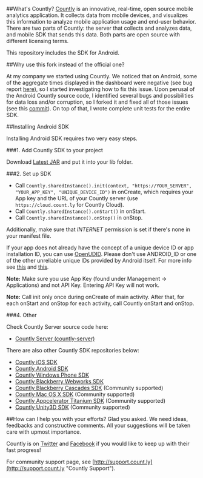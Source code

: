 ##What's Countly?
[Countly](http://count.ly) is an innovative, real-time, open source mobile analytics application. 
It collects data from mobile devices, and visualizes this information to analyze mobile application 
usage and end-user behavior. There are two parts of Countly: the server that collects and analyzes data, 
and mobile SDK that sends this data. Both parts are open source with different licensing terms.

This repository includes the SDK for Android.

##Why use this fork instead of the official one?

At my company we started using Countly. We noticed that on Android, some of the aggregate times displayed
in the dashboard were negative (see bug report [here](http://support.count.ly/discussions/problems/1691-time-spent-and-avg-time-spent-overflow)),
so I started investigating how to fix this issue. Upon perusal of the Android Countly source code, I
identified several bugs and possibilities for data loss and/or corruption, so I forked it and fixed all
of those issues (see this [commit](https://github.com/jboehle/countly-sdk-android/commit/93e0858fe8e3b453ad67c584f1d6a42bbf52ebb4)).
On top of that, I wrote complete unit tests for the entire SDK.

##Installing Android SDK

Installing Android SDK requires two very easy steps.

###1. Add Countly SDK to your project

Download [Latest JAR](https://github.com/jboehle/countly-sdk-android/releases/latest) and put it into your lib folder.

###2. Set up SDK

* Call `Countly.sharedInstance().init(context, "https://YOUR_SERVER", "YOUR_APP_KEY", "UNIQUE_DEVICE_ID")` in onCreate, which requires your App key and the URL of your Countly server (use `https://cloud.count.ly` for Countly Cloud).
* Call `Countly.sharedInstance().onStart()` in onStart.
* Call `Countly.sharedInstance().onStop()` in onStop.

Additionally, make sure that *INTERNET* permission is set if there's none in your manifest file.

If your app does not already have the concept of a unique device ID or app installation ID, you can use [OpenUDID](https://github.com/vieux/OpenUDID).
Please don't use ANDROID_ID or one of the other unreliable unique IDs provided by Android itself.
For more info see [this](http://android-developers.blogspot.com/2011/03/identifying-app-installations.html) and [this](http://stackoverflow.com/questions/2785485/is-there-a-unique-android-device-id).

**Note:** Make sure you use App Key (found under Management -> Applications) and not API Key. Entering API Key will not work. 

**Note:** Call init only once during onCreate of main activity. After that, for each onStart and onStop for 
each activity, call Countly onStart and onStop. 

###4. Other

Check Countly Server source code here: 

- [Countly Server (countly-server)](https://github.com/jboehle/countly-server)

There are also other Countly SDK repositories below:

- [Countly iOS SDK](https://github.com/Countly/countly-sdk-ios)
- [Countly Android SDK](https://github.com/jboehle/countly-sdk-android)
- [Countly Windows Phone SDK](https://github.com/Countly/countly-sdk-windows-phone)
- [Countly Blackberry Webworks SDK](https://github.com/Countly/countly-sdk-blackberry-webworks)
- [Countly Blackberry Cascades SDK](https://github.com/craigmj/countly-sdk-blackberry10-cascades) (Community supported)
- [Countly Mac OS X SDK](https://github.com/mrballoon/countly-sdk-osx) (Community supported)
- [Countly Appcelerator Titanium SDK](https://github.com/euforic/Titanium-Count.ly) (Community supported)
- [Countly Unity3D SDK](https://github.com/Countly/countly-sdk-unity) (Community supported)

##How can I help you with your efforts?
Glad you asked. We need ideas, feedbacks and constructive comments. All your suggestions will be taken care with upmost importance. 

Countly is on [Twitter](http://twitter.com/gocountly) and [Facebook](http://www.facebook.com/Countly) if you would like to keep up with their fast progress!

For community support page, see [http://support.count.ly](http://support.count.ly "Countly Support").
